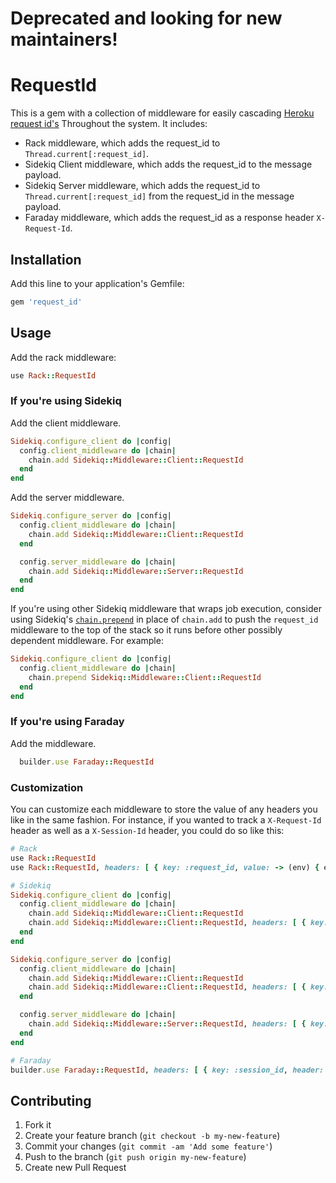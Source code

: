 # Deprecated and looking for new maintainers!

# RequestId

This is a gem with a collection of middleware for easily cascading [Heroku request id's](https://devcenter.heroku.com/articles/http-request-id)
Throughout the system. It includes:

* Rack middleware, which adds the request\_id to `Thread.current[:request_id]`.
* Sidekiq Client middleware, which adds the request\_id to the message
  payload.
* Sidekiq Server middleware, which adds the request\_id to
  `Thread.current[:request_id]` from the request\_id in the message payload.
* Faraday middleware, which adds the request\_id as a response header `X-Request-Id`.

## Installation

Add this line to your application's Gemfile:

```ruby
gem 'request_id'
```

## Usage

Add the rack middleware:

```ruby
use Rack::RequestId
```

### If you're using Sidekiq

Add the client middleware.

```ruby
Sidekiq.configure_client do |config|
  config.client_middleware do |chain|
    chain.add Sidekiq::Middleware::Client::RequestId
  end
end
```

Add the server middleware.

```ruby
Sidekiq.configure_server do |config|
  config.client_middleware do |chain|
    chain.add Sidekiq::Middleware::Client::RequestId
  end

  config.server_middleware do |chain|
    chain.add Sidekiq::Middleware::Server::RequestId
  end
end
```

If you're using other Sidekiq middleware that wraps job execution, consider
using Sidekiq's
[`chain.prepend`](http://www.rubydoc.info/github/mperham/sidekiq/Sidekiq%2FMiddleware%2FChain%3Aprepend)
in place of `chain.add` to push the `request_id` middleware to the top of the
stack so it runs before other possibly dependent middleware. For example:

```ruby
Sidekiq.configure_client do |config|
  config.client_middleware do |chain|
    chain.prepend Sidekiq::Middleware::Client::RequestId
  end
end
```

### If you're using Faraday

Add the middleware.

```ruby
  builder.use Faraday::RequestId

```

### Customization

You can customize each middleware to store the value of any headers you like in the same fashion. For instance,
if you wanted to track a `X-Request-Id` header as well as a `X-Session-Id` header, you could do so like this:

```ruby
# Rack
use Rack::RequestId
use Rack::RequestId, headers: [ { key: :request_id, value: -> (env) { env['HTTP_X_SESSION_ID'], response_header: 'X-Session-Id' } } ]

# Sidekiq
Sidekiq.configure_client do |config|
  config.client_middleware do |chain|
    chain.add Sidekiq::Middleware::Client::RequestId
    chain.add Sidekiq::Middleware::Client::RequestId, headers: [ { key: :session_id, value: -> { ::RequestId.get(:session_id) } } ]
  end
end

Sidekiq.configure_server do |config|
  config.client_middleware do |chain|
    chain.add Sidekiq::Middleware::Client::RequestId
    chain.add Sidekiq::Middleware::Client::RequestId, headers: [ { key: :session_id, value: -> { ::RequestId.get(:session_id) } } ]
  end

  config.server_middleware do |chain|
    chain.add Sidekiq::Middleware::Server::RequestId, headers: [ { key: :session_id, value: lambda { |item| item['session_id'] } } ]
  end
end

# Faraday
builder.use Faraday::RequestId, headers: [ { key: :session_id, header: 'X-Session-Id' } ]
```

## Contributing

1. Fork it
2. Create your feature branch (`git checkout -b my-new-feature`)
3. Commit your changes (`git commit -am 'Add some feature'`)
4. Push to the branch (`git push origin my-new-feature`)
5. Create new Pull Request
